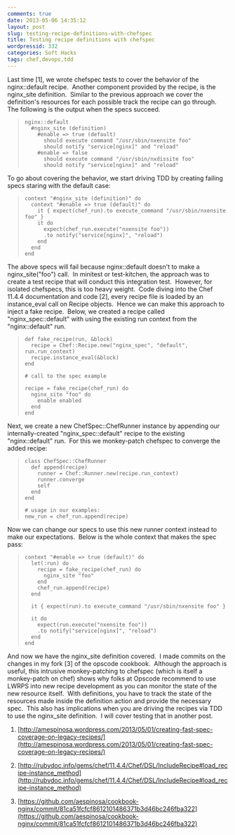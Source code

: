 ```yaml
---
comments: true
date: 2013-05-06 14:35:12
layout: post
slug: testing-recipe-definitions-with-chefspec
title: Testing recipe definitions with chefspec
wordpressid: 332
categories: Soft Hacks
tags: chef,devops,tdd
---
```


Last time [1], we wrote chefspec tests to cover the behavior of the nginx::default recipe.  Another component provided by the recipe, is the nginx_site definition.  Similar to the previous approach we cover the definition's resources for each possible track the recipe can go through.  The following is the output when the specs succeed.


> 

>     
>     nginx::default
>       #nginx_site (definition)
>         #enable => true (default)
>           should execute command "/usr/sbin/nxensite foo"
>           should notify "service[nginx]" and "reload"
>         #enable => false
>           should execute command "/usr/sbin/nxdissite foo"
>           should notify "service[nginx]" and "reload"
> 
> 



To go about covering the behavior, we start driving TDD by creating failing specs staring with the default case:


> 

>     
>     context "#nginx_site (definition)" do
>       context "#enable => true (default)" do
>         it { expect(chef_run).to execute_command "/usr/sbin/nxensite foo" }
>         it do
>           expect(chef_run.execute("nxensite foo"))
>           .to notify("service[nginx]", "reload")
>         end
>       end
>     end
> 
> 



The above specs will fail because nginx::default doesn't to make a nginx_site("foo") call.  In minitest or test-kitchen, the approach was to create a test recipe that will conduct this integration test.  However, for isolated chefspecs, this is too heavy weight.  Code diving into the Chef 11.4.4 documentation and code [2], every recipe file is loaded by an instance_eval call on Recipe objects.  Hence we can make this approach to inject a fake recipe.  Below, we created a recipe called "nginx_spec::default" with using the existing run context from the "nginx::default" run.


> 

>     
>     def fake_recipe(run, &block)
>       recipe = Chef::Recipe.new("nginx_spec", "default", run.run_context)
>       recipe.instance_eval(&block)
>     end
>     
>     # call to the spec example
>     
>     recipe = fake_recipe(chef_run) do
>       nginx_site "foo" do
>         enable enabled
>       end
>     end
> 
> 



Next, we create a new ChefSpec::ChefRunner instance by appending our internally-created "nginx_spec::default" recipe to the existing "nginx::default" run.  For this we monkey-patch chefspec to converge the added recipe:


> 

>     
>     class ChefSpec::ChefRunner
>       def append(recipe)
>         runner = Chef::Runner.new(recipe.run_context)
>         runner.converge
>         self
>       end
>     end
>     
>     # usage in our examples:
>     new_run = chef_run.append(recipe)
> 
> 



Now we can change our specs to use this new runner context instead to make our expectations.  Below is the whole context that makes the spec pass:


> 

>     
>     context "#enable => true (default)" do
>       let(:run) do
>         recipe = fake_recipe(chef_run) do
>           nginx_site "foo"
>         end
>         chef_run.append(recipe)
>       end
>     
>       it { expect(run).to execute_command "/usr/sbin/nxensite foo" }
>     
>       it do
>         expect(run.execute("nxensite foo"))
>         .to notify("service[nginx]", "reload")
>       end
>     end
> 
> 



And now we have the nginx_site definition covered.  I made commits on the changes in my fork [3] of the opscode cookbook.  Although the approach is useful, this intrusive monkey-patching to chefspec (which is itself a monkey-patch on chef) shows why folks at Opscode recommend to use LWRPS into new recipe development as you can monitor the state of the new resource itself.  With definitions, you have to track the state of the resources made inside the definition action and provide the necessary spec.  This also has implications when you are driving the recipes via TDD to use the nginx_site definition.  I will cover testing that in another post.



	
  1. [http://amespinosa.wordpress.com/2013/05/01/creating-fast-spec-coverage-on-legacy-recipes/](http://amespinosa.wordpress.com/2013/05/01/creating-fast-spec-coverage-on-legacy-recipes/)

	
  2. [http://rubydoc.info/gems/chef/11.4.4/Chef/DSL/IncludeRecipe#load_recipe-instance_method](http://rubydoc.info/gems/chef/11.4.4/Chef/DSL/IncludeRecipe#load_recipe-instance_method)

	
  3. [https://github.com/aespinosa/cookbook-nginx/commit/81ca51fcfcf8612101486371b3d46bc246fba322](https://github.com/aespinosa/cookbook-nginx/commit/81ca51fcfcf8612101486371b3d46bc246fba322)


